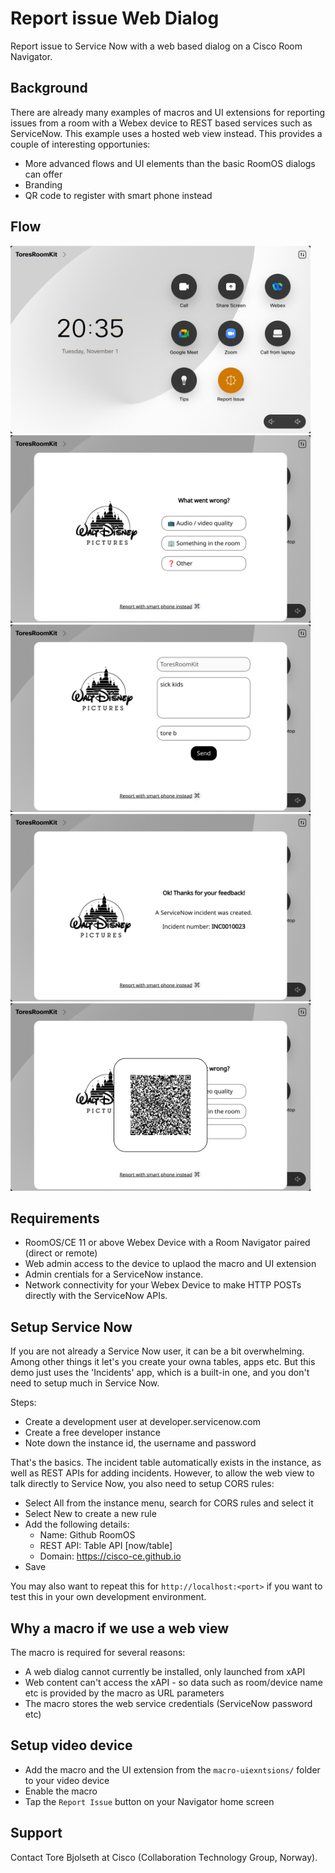 # Report issue Web Dialog

Report issue to Service Now with a web based dialog on a Cisco Room Navigator.

## Background

There are already many examples of macros and UI extensions for reporting issues from a room with a Webex device to REST based services such as ServiceNow. This example uses a hosted web view instead. This provides a couple of interesting opportunies:

- More advanced flows and UI elements than the basic RoomOS dialogs can offer
- Branding
- QR code to register with smart phone instead

## Flow

<img src="./screenshots/00-homescreen.png" height="300" />

<img src="./screenshots/01-whatswrong.png" height="300" />

<img src="./screenshots/02-enterdata.png" height="300" />

<img src="./screenshots/03-done.png" height="300" />

<img src="./screenshots/04-qrcode.png" height="300" />


## Requirements

* RoomOS/CE 11 or above Webex Device with a Room Navigator paired (direct or remote)
* Web admin access to the device to uplaod the macro and UI extension
* Admin crentials for a ServiceNow instance.
* Network connectivity for your Webex Device to make HTTP POSTs directly with the ServiceNow APIs.

## Setup Service Now

If you are not already a Service Now user, it can be a bit overwhelming. Among other things it let's you create your owna tables, apps etc. But this demo just uses the 'Incidents' app, which is a built-in one, and you don't need to setup much in Service Now.

Steps:

* Create a development user at developer.servicenow.com
* Create a free developer instance
* Note down the instance id, the username and password

That's the basics. The incident table automatically exists in the instance, as well as REST APIs for adding incidents. However, to allow the web view to talk directly to Service Now, you also need to setup CORS rules:

* Select All from the instance menu, search for CORS rules and select it
* Select New to create a new rule
* Add the following details:
  * Name: Github RoomOS
  * REST API: Table API [now/table]
  * Domain: https://cisco-ce.github.io
* Save

You may also want to repeat this for `http://localhost:<port>` if you want to test this in your own development environment.

## Why a macro if we use a web view

The macro is required for several reasons:

* A web dialog cannot currently be installed, only launched from xAPI
* Web content can't access the xAPI - so data such as room/device name etc is provided by the macro as URL parameters
* The macro stores the web service credentials (ServiceNow password etc)

## Setup video device

* Add the macro and the UI extension from the `macro-uiexntsions/` folder to your video device
* Enable the macro
* Tap the `Report Issue` button on your Navigator home screen

## Support

Contact Tore Bjolseth at Cisco (Collaboration Technology Group, Norway).
